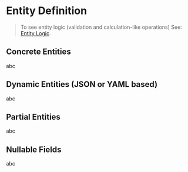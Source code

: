 # Entity Definition

> To see entity logic (validation and calculation-like operations) See: [Entity Logic](EntityLogic.md).


## Concrete Entities

abc

## Dynamic Entities (JSON or YAML based)

abc

## Partial Entities

abc

## Nullable Fields

abc
